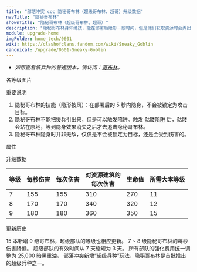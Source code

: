 ```yaml
---
title: "部落冲突 coc 隐秘哥布林（超级哥布林、超哥）升级数据"
navTitle: "隐秘哥布林"
shownTitle: "隐秘哥布林（超级哥布林、超哥）"
description: "隐秘哥布林身怀绝技，能在部署后隐形一段时间，但是他们获取资源时会弄出巨大的响动，很容易暴露行踪。"
module: upgrade-home
imgFolder: home_tech/0601
wiki: https://clashofclans.fandom.com/wiki/Sneaky_Goblin
canonical: /upgrade/0601-Sneaky-Goblin
---
```


- *如想查看该兵种的普通版本，请访问：[哥布林](/upgrade/0003-Goblin)。*

<UnitInfo :folder="$frontmatter.imgFolder" imgSrc="Sneaky_Goblin_info.png" :imgAlt="$frontmatter.navTitle" :description="$frontmatter.description" />

<SmallTitle>各等级图片</SmallTitle>

<Panel>
    <UnitImgGroup :folder="$frontmatter.imgFolder">
        <UnitImg imgTitle="所有等级" imgSrc="Sneaky_Goblin7.png" />
    </UnitImgGroup>
</Panel>

<SmallTitle>重要说明</SmallTitle>

1. 隐秘哥布林的技能（隐形披风）：在部署后的 5 秒内隐身，不会被锁定为攻击目标。
2. 隐秘哥布林不能把援兵引出来，但是可以触发陷阱。触发 [骷髅陷阱](/upgrade/0385-Skeleton-Trap) 后，骷髅会站在原地，等到隐身效果消失之后才去追击隐秘哥布林。
3. 隐秘哥布林隐身时并非无敌，仅仅是不会被锁定为目标，还是会受到伤害的。

<SmallTitle>属性</SmallTitle>

<UnitProperties>
    <UnitProperty pKey="攻击偏好" pValue="资源建筑 (2 倍伤害)" />
    <UnitProperty pKey="伤害类型" pValue="单体伤害" />
    <UnitProperty pKey="攻击的目标" pValue="仅地面目标" />
    <UnitProperty pKey="占据人口" pValue="3" />
    <UnitProperty pKey="移动速度" pValue="4 格/秒" />
    <UnitProperty pKey="攻击速度" pValue="1 秒/次" />
    <UnitProperty pKey="攻击距离" pValue="0.4 格" />
    <UnitProperty pKey="最低哥布林等级" pValue="7" />
    <UnitProperty pKey="最低大本等级" pValue="11" />
    <UnitProperty pKey="强化费用" pValue="2.5 万黑油" />
    <UnitProperty pKey="强化有效期" pValue="3 天" />
    <UnitProperty pKey="训练时间" pValue="21" trainingSystem="2022" />
</UnitProperties>

<SmallTitle>升级数据</SmallTitle>

<UnitTable>

| 等级 |  每秒伤害 | 每次伤害 |对资源建筑的<br>每次伤害| 生命值 |所需大本等级|
| ---- |   ----   |   ----  |          ----        |  ---- |    ----   |
|   7  |    155   |   155   |          310         |   270 |     11    |
|   8  |    170   |   170   |          340         |   320 |     12    |
|   9  |    180   |   180   |          360         |   350 |     15    |
</UnitTable>

<SmallTitle>更新历史</SmallTitle>

<Timeline>
    <TimelineItem date="2023/06/12">
        <TimelineRow>15 本新增 9 级哥布林，超级部队的等级也相应更新。</TimelineRow>
    </TimelineItem>
    <TimelineItem date="2022/06/27">
        <TimelineRow>7 ~ 8 级隐秘哥布林的每秒伤害降低。</TimelineRow>
    </TimelineItem>
    <TimelineItem date="2020/12/07">
        <TimelineRow>超级部队的有效时间从 7 天缩短为 3 天。</TimelineRow>
        <TimelineRow>所有部队的强化费用统一调整为 25,000 暗黑重油。</TimelineRow>
    </TimelineItem>
    <TimelineItem date="2020/03/30">
        <TimelineRow>部落冲突新增“超级兵种”玩法，隐秘哥布林是首批推出的超级兵种之一。</TimelineRow>
    </TimelineItem>
    <TimelineItem :historyBottom="true" />
</Timeline>